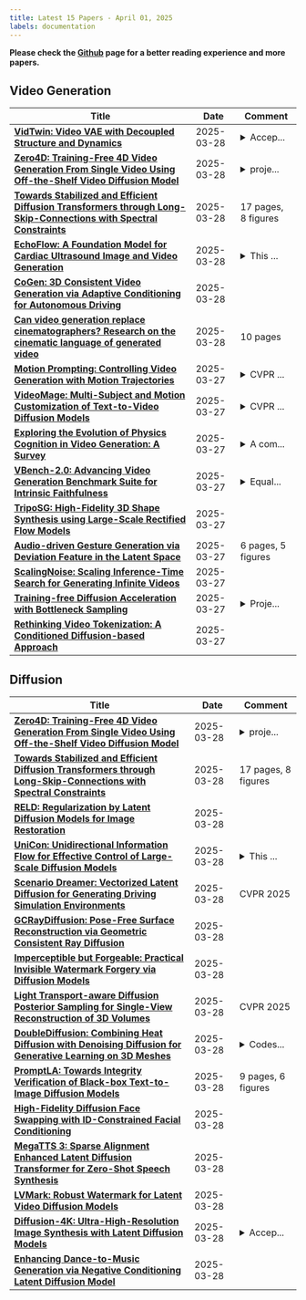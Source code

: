 ```yaml
---
title: Latest 15 Papers - April 01, 2025
labels: documentation
---
```

**Please check the [Github](https://github.com/zezhishao/MTS_Daily_ArXiv) page for a better reading experience and more papers.**

## Video Generation
| **Title** | **Date** | **Comment** |
| --- | --- | --- |
| **[VidTwin: Video VAE with Decoupled Structure and Dynamics](http://arxiv.org/abs/2412.17726v2)** | 2025-03-28 | <details><summary>Accep...</summary><p>Accepted by CVPR 2025; Project page: https://vidtwin.github.io/; Code: https://github.com/microsoft/VidTok/tree/main/vidtwin</p></details> |
| **[Zero4D: Training-Free 4D Video Generation From Single Video Using Off-the-Shelf Video Diffusion Model](http://arxiv.org/abs/2503.22622v1)** | 2025-03-28 | <details><summary>proje...</summary><p>project page: https://zero4dvid.github.io/</p></details> |
| **[Towards Stabilized and Efficient Diffusion Transformers through Long-Skip-Connections with Spectral Constraints](http://arxiv.org/abs/2411.17616v3)** | 2025-03-28 | 17 pages, 8 figures |
| **[EchoFlow: A Foundation Model for Cardiac Ultrasound Image and Video Generation](http://arxiv.org/abs/2503.22357v1)** | 2025-03-28 | <details><summary>This ...</summary><p>This work has been submitted to the IEEE for possible publication</p></details> |
| **[CoGen: 3D Consistent Video Generation via Adaptive Conditioning for Autonomous Driving](http://arxiv.org/abs/2503.22231v1)** | 2025-03-28 |  |
| **[Can video generation replace cinematographers? Research on the cinematic language of generated video](http://arxiv.org/abs/2412.12223v2)** | 2025-03-28 | 10 pages |
| **[Motion Prompting: Controlling Video Generation with Motion Trajectories](http://arxiv.org/abs/2412.02700v2)** | 2025-03-27 | <details><summary>CVPR ...</summary><p>CVPR 2025 camera ready. Project page: https://motion-prompting.github.io/</p></details> |
| **[VideoMage: Multi-Subject and Motion Customization of Text-to-Video Diffusion Models](http://arxiv.org/abs/2503.21781v1)** | 2025-03-27 | <details><summary>CVPR ...</summary><p>CVPR 2025. Project Page: https://jasper0314-huang.github.io/videomage-customization</p></details> |
| **[Exploring the Evolution of Physics Cognition in Video Generation: A Survey](http://arxiv.org/abs/2503.21765v1)** | 2025-03-27 | <details><summary>A com...</summary><p>A comprehensive list of papers studied in this survey is available at https://github.com/minnie-lin/Awesome-Physics-Cognition-based-Video-Generation</p></details> |
| **[VBench-2.0: Advancing Video Generation Benchmark Suite for Intrinsic Faithfulness](http://arxiv.org/abs/2503.21755v1)** | 2025-03-27 | <details><summary>Equal...</summary><p>Equal contributions from first two authors. Project page: https://vchitect.github.io/VBench-2.0-project/ Code: https://github.com/Vchitect/VBench</p></details> |
| **[TripoSG: High-Fidelity 3D Shape Synthesis using Large-Scale Rectified Flow Models](http://arxiv.org/abs/2502.06608v3)** | 2025-03-27 |  |
| **[Audio-driven Gesture Generation via Deviation Feature in the Latent Space](http://arxiv.org/abs/2503.21616v1)** | 2025-03-27 | 6 pages, 5 figures |
| **[ScalingNoise: Scaling Inference-Time Search for Generating Infinite Videos](http://arxiv.org/abs/2503.16400v2)** | 2025-03-27 |  |
| **[Training-free Diffusion Acceleration with Bottleneck Sampling](http://arxiv.org/abs/2503.18940v2)** | 2025-03-27 | <details><summary>Proje...</summary><p>Project Page: https://tyfeld.github.io/BottleneckSampling.github.io/</p></details> |
| **[Rethinking Video Tokenization: A Conditioned Diffusion-based Approach](http://arxiv.org/abs/2503.03708v3)** | 2025-03-27 |  |

## Diffusion
| **Title** | **Date** | **Comment** |
| --- | --- | --- |
| **[Zero4D: Training-Free 4D Video Generation From Single Video Using Off-the-Shelf Video Diffusion Model](http://arxiv.org/abs/2503.22622v1)** | 2025-03-28 | <details><summary>proje...</summary><p>project page: https://zero4dvid.github.io/</p></details> |
| **[Towards Stabilized and Efficient Diffusion Transformers through Long-Skip-Connections with Spectral Constraints](http://arxiv.org/abs/2411.17616v3)** | 2025-03-28 | 17 pages, 8 figures |
| **[RELD: Regularization by Latent Diffusion Models for Image Restoration](http://arxiv.org/abs/2503.22563v1)** | 2025-03-28 |  |
| **[UniCon: Unidirectional Information Flow for Effective Control of Large-Scale Diffusion Models](http://arxiv.org/abs/2503.17221v2)** | 2025-03-28 | <details><summary>This ...</summary><p>This work has been accepted for publication at the International Conference on Learning Representations (ICLR) 2025</p></details> |
| **[Scenario Dreamer: Vectorized Latent Diffusion for Generating Driving Simulation Environments](http://arxiv.org/abs/2503.22496v1)** | 2025-03-28 | CVPR 2025 |
| **[GCRayDiffusion: Pose-Free Surface Reconstruction via Geometric Consistent Ray Diffusion](http://arxiv.org/abs/2503.22349v1)** | 2025-03-28 |  |
| **[Imperceptible but Forgeable: Practical Invisible Watermark Forgery via Diffusion Models](http://arxiv.org/abs/2503.22330v1)** | 2025-03-28 |  |
| **[Light Transport-aware Diffusion Posterior Sampling for Single-View Reconstruction of 3D Volumes](http://arxiv.org/abs/2501.05226v3)** | 2025-03-28 | CVPR 2025 |
| **[DoubleDiffusion: Combining Heat Diffusion with Denoising Diffusion for Generative Learning on 3D Meshes](http://arxiv.org/abs/2501.03397v4)** | 2025-03-28 | <details><summary>Codes...</summary><p>Codes: https://github.com/Wxyxixixi/DoubleDiffusion_3D_Mesh</p></details> |
| **[PromptLA: Towards Integrity Verification of Black-box Text-to-Image Diffusion Models](http://arxiv.org/abs/2412.16257v2)** | 2025-03-28 | 9 pages, 6 figures |
| **[High-Fidelity Diffusion Face Swapping with ID-Constrained Facial Conditioning](http://arxiv.org/abs/2503.22179v1)** | 2025-03-28 |  |
| **[MegaTTS 3: Sparse Alignment Enhanced Latent Diffusion Transformer for Zero-Shot Speech Synthesis](http://arxiv.org/abs/2502.18924v4)** | 2025-03-28 |  |
| **[LVMark: Robust Watermark for Latent Video Diffusion Models](http://arxiv.org/abs/2412.09122v3)** | 2025-03-28 |  |
| **[Diffusion-4K: Ultra-High-Resolution Image Synthesis with Latent Diffusion Models](http://arxiv.org/abs/2503.18352v2)** | 2025-03-28 | <details><summary>Accep...</summary><p>Accepted to CVPR 2025</p></details> |
| **[Enhancing Dance-to-Music Generation via Negative Conditioning Latent Diffusion Model](http://arxiv.org/abs/2503.22138v1)** | 2025-03-28 |  |


